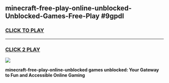 
## minecraft-free-play-online-unblocked-Unblocked-Games-Free-Play #9gpdl
<h3>
<a href="https://us.freeplayer.one?title=minecraft-free-play-online-unblocked&ref=9M">CLICK TO PLAY</a></h3>
<hr>

<h3>
<a href="https://us.freeplayer.one?title=minecraft-free-play-online-unblocked&ref=9M">CLICK 2 PLAY</a>
  
</h3>

<a href="https://us.freeplayer.one?title=minecraft-free-play-online-unblocked&ref=9M"><img src="https://clearcache.store/games.png"></a>


**minecraft-free-play-online-unblocked games unblocked: Your Gateway to Fun and Accessible Online Gaming**
